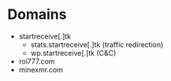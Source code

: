 # Domains

* startreceive[.]tk
    * stats.startreceive[.]tk (traffic redirection)
    * wp.startreceive[.]tk (C&C)
* roi777.com
* minexmr.com